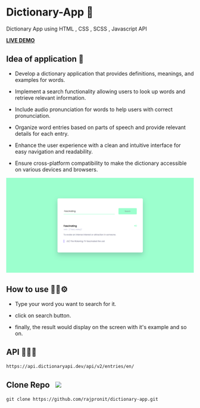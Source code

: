 # Dictionary-App 📖
Dictionary App using HTML , CSS , SCSS , Javascript API

**[LIVE DEMO](https://github.com/rajpronit/dictionary-app.git)**

## Idea of application 🤔

<p>
   
- Develop a dictionary application that provides definitions, meanings, and examples for words.
  
- Implement a search functionality allowing users to look up words and retrieve relevant information.

- Include audio pronunciation for words to help users with correct pronunciation.

- Organize word entries based on parts of speech and provide relevant details for each entry.

- Enhance the user experience with a clean and intuitive interface for easy navigation and readability.

- Ensure cross-platform compatibility to make the dictionary accessible on various devices and browsers.

</p>
<img src="https://github.com/rajpronit/dictionary-app/blob/master/images/Screenshot1.png" />

## How to use ✍🏻⚙
  
  - Type your word you want to search for it.
  
  - click on search button.
  
  - finally, the result would display on the screen with it's example and so on.


## API 👨🏻‍💻

```
https://api.dictionaryapi.dev/api/v2/entries/en/
```

## Clone Repo   &nbsp; <img src="https://img.freepik.com/free-icon/arrow-representing-download_318-481.jpg?w=740&t=st=1687601530~exp=1687602130~hmac=2290e674ad8b3cd7ba95b2b62adae2252f300c50fed5e1156fb79c08309ab2c9" width="30px">
```
git clone https://github.com/rajpronit/dictionary-app.git
```

